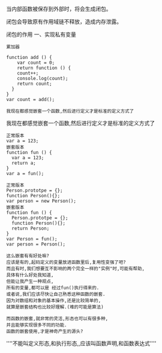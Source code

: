 当内部函数被保存到外部时，将会生成闭包。

闭包会导致原有作用域链不释放，造成内存泄露。


闭包的作用
一、实现私有变量
```
累加器

function add () {
    var count = 0;
    return function () {
    count++;
    console.log(count);
    return count;
  }
}
var count = add();

我现在都感觉嵌套一个函数,然后进行定义才是标准的定义方式了
```
我现在都感觉嵌套一个函数,然后进行定义才是标准的定义方式了
```
正常版本
var a = 123;
嵌套版本
function fun () {
  var a = 123;
  return a;
}
var a = fun();

正常版本
Person.prototpe = {};
function Person(){};
var person = new Person();
嵌套版本
function fun () {
  Person.prototpe = {};
  function Person(){};
  return Person;
}
var Person = fun();
var person = Person();

这么嵌套有有好处嘛?
应该是有的,起码定义的变量放进函数里后,复用性变强了吧?
而且有时,我们想要互不影响的两个完全一样的"实例"时,可能有帮助,
具体有什么好处我知道,
但能让我产生一种观点,
所有的变量,都可以是 经过fun()执行得来的.
或者说,我们应该尽快让自己熟悉这种函数的嵌套.
因为对数组和对象的基本操作,还是比较简单的,
就算是嵌套结构也比较好理解.(难的可能是算法)

而函数的嵌套,就非常的灵活,形态也可以有很多种,
并且能够实现很多不同的功能.
函数的嵌套使用,才是神奇产生的源头?

```
''''不能叫定义形态,和执行形态,,应该叫函数声明,和函数表达式''''